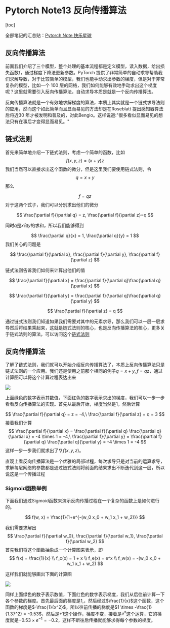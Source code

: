 # Pytorch Note13 反向传播算法

[toc]

全部笔记的汇总贴：[Pytorch Note 快乐星球](https://blog.csdn.net/weixin_45508265/article/details/117809512)

## 反向传播算法

前面我们介绍了三个模型，整个处理的基本流程都是定义模型，读入数据，给出损失函数$f$，通过梯度下降法更新参数。PyTorch 提供了非常简单的自动求导帮助我们求解导数，对于比较简单的模型，我们也能手动求出参数的梯度，但是对于非常复杂的模型，比如一个 100 层的网络，我们如何能够有效地手动求出这个梯度呢？这里就需要引入反向传播算法，自动求导本质是就是一个反向传播算法。

反向传播算法就是一个有效地求解梯度的算法，本质上其实就是一个链式求导法则的应用，然而这个如此简单而且显而易见的方法却是在Roseblatt 提出感知器算法后将近30 年才被发明和普及的，对此Bengio。这样说道:"很多看似显而易见的想法只有在事后才变得显而易见。"

## 链式法则

首先来简单地介绍一下链式法则，考虑一个简单的函数，比如
$$
f(x, y, z) = (x + y)z
$$
我们当然可以直接求出这个函数的微分，但是这里我们要使用链式法则，令
$$
q=x+y
$$
那么

$$
f = qz
$$
对于这两个式子，我们可以分别求出他们的微分 

$$
\frac{\partial f}{\partial q} = z, \frac{\partial f}{\partial z}=q
$$


同时$q$是$x$和$y$的求和，所以我们能够得到

$$
\frac{\partial q}{x} = 1, \frac{\partial q}{y} = 1
$$
我们关心的问题是

$$
\frac{\partial f}{\partial x}, \frac{\partial f}{\partial y}, \frac{\partial f}{\partial z}
$$


链式法则告诉我们如何来计算出他们的值

$$
\frac{\partial f}{\partial x} = \frac{\partial f}{\partial q}\frac{\partial q}{\partial x}
$$

$$
\frac{\partial f}{\partial y} = \frac{\partial f}{\partial q}\frac{\partial q}{\partial y}
$$

$$
\frac{\partial f}{\partial z} = q
$$

通过链式法则我们知道如果我们需要对其中的元素求导，那么我们可以一层一层求导然后将结果乘起来，这就是链式法则的核心，也是反向传播算法的核心，更多关于链式法则的算法，可以访问这个[链式法则](https://zh.wikipedia.org/wiki/%E9%93%BE%E5%BC%8F%E6%B3%95%E5%88%99)

## 反向传播算法

了解了链式法则，我们就可以开始介绍反向传播算法了，本质上反向传播算法只是链式法则的一个应用。我们还是使用之前那个相同的例子$q=x+y, f=qz$，通过计算图可以将这个计算过程表达出来

![](https://tva1.sinaimg.cn/large/006tNc79ly1fmiozcinyzj30c806vglk.jpg)

上面绿色的数字表示其数值，下面红色的数字表示求出的梯度，我们可以一步一步看看反向传播算法的实现。首先从最后开始，梯度当然是1，然后计算

$$
\frac{\partial f}{\partial q} = z = -4,\ \frac{\partial f}{\partial z} = q = 3
$$
接着我们计算
$$
\frac{\partial f}{\partial x} = \frac{\partial f}{\partial q} \frac{\partial q}{\partial x} = -4 \times 1 = -4,\ \frac{\partial f}{\partial y} = \frac{\partial f}{\partial q} \frac{\partial q}{\partial y} = -4 \times 1 = -4
$$
这样一步一步我们就求出了$\nabla f(x, y, z)$。

直观上看反向传播算法是一个优雅的局部过程，每次求导只是对当前的运算求导，求解每层网络的参数都是通过链式法则将前面的结果求出不断迭代到这一层，所以说这是一个传播过程

### Sigmoid函数举例

下面我们通过Sigmoid函数来演示反向传播过程在一个复杂的函数上是如何进行的。

$$
f(w, x) = \frac{1}{1+e^{-(w_0 x_0 + w_1 x_1 + w_2)}}
$$

我们需要求解出
$$
\frac{\partial f}{\partial w_0}, \frac{\partial f}{\partial w_1}, \frac{\partial f}{\partial w_2}
$$
首先我们将这个函数抽象成一个计算图来表示，即
$$
f(x) = \frac{1}{x} \\
   f_c(x) = 1 + x \\
   f_e(x) = e^x \\
   f_w(x) = -(w_0 x_0 + w_1 x_1 + w_2)
$$

这样我们就能够画出下面的计算图

![](https://tva1.sinaimg.cn/large/006tNc79ly1fmip1va5qjj30lb08e0t0.jpg)

同样上面绿色的数子表示数值，下面红色的数字表示梯度，我们从后往前计算一下各个参数的梯度。首先最后面的梯度是1,，然后经过$\frac{1}{x}$这个函数，这个函数的梯度是$-\frac{1}{x^2}$，所以往前传播的梯度是$1 \times -\frac{1}{1.37^2} = -0.53$，然后是$+1$这个操作，梯度不变，接着是$e^x$这个运算，它的梯度就是$-0.53 \times e^{-1} = -0.2$，这样不断往后传播就能够求得每个参数的梯度。

